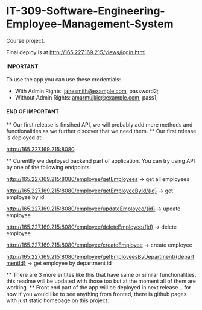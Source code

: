 # IT-309-Software-Engineering-Employee-Management-System
Course project.

Final deploy is at http://165.227.169.215/views/login.html
#### IMPORTANT ####
To use the app you can use these credentials:
- With Admin Rights: janesmith@example.com, password2;
- Without Admin Rights: amarmujkic@example.com, pass1;
#### END OF IMPORTANT ####


** Our first release is finsihed API, we will probably add more methods and functionalities as we further discover that we need them.
** Our first release is deployed at:

http://165.227.169.215:8080

** Curentlly we deployed backend part of application. You can try using API by one of the following endpoints:

http://165.227.169.215:8080/employee/getEmployees           -> get all employees

http://165.227.169.215:8080/employee/getEmployeeById/{id}   -> get employee by id

http://165.227.169.215:8080/employee/updateEmployee/{id}    -> update employee

http://165.227.169.215:8080/employee/deleteEmployee/{id}    -> delete employee

http://165.227.169.215:8080/employee/createEmployee         -> create employee

http://165.227.169.215:8080/employee/getEmployeesByDepartment/{departmentId}  -> get employee by department id

** There are 3 more entites like this that have same or similar functionalities, this readme will be updated with those too but at the moment all of them are working.
** Front end part of the app will be deployed in next release .. for now if you would like to see anything from fronted, there is github pages with just static homepage on this project. 
